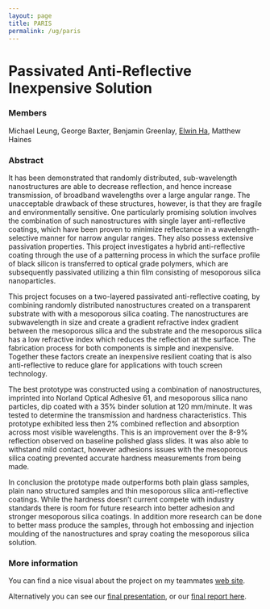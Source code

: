 ```yaml
---
layout: page
title: PARIS
permalink: /ug/paris
---
```


# Passivated Anti-Reflective Inexpensive Solution


### Members
Michael Leung, George Baxter, Benjamin Greenlay, [Elwin Ha](http://www.elwinha.com/), Matthew Haines

### Abstract
It has been demonstrated that randomly distributed, sub-wavelength nanostructures are able to decrease reflection, and hence increase transmission, of broadband wavelengths over a large angular range. The unacceptable drawback of these structures, however, is that they are fragile and environmentally sensitive. One particularly promising solution involves the combination of such nanostructures with single layer anti-reflective coatings, which have been proven to minimize reflectance in a wavelength-selective manner for narrow angular ranges. They also possess extensive passivation properties. This project investigates a hybrid anti-reflective coating through the use of a patterning process in which the surface profile of black silicon is transferred to optical grade polymers, which are subsequently passivated utilizing a thin film consisting of mesoporous silica nanoparticles.

This project focuses on a two-layered passivated anti-reflective coating, by combining randomly distributed nanostructures created on a transparent substrate with with a mesoporous silica coating. The nanostructures are subwavelength in size and create a gradient refractive index gradient between the mesoporous silica and the substrate and the mesoporous silica has a low refractive index which reduces the reflection at the surface. The fabrication process for both components is simple and inexpensive. Together these factors create an inexpensive resilient coating that is also anti-reflective to reduce glare for applications with touch screen technology.

The best prototype was constructed using a combination of nanostructures, imprinted into Norland Optical Adhesive 61, and mesoporous silica nano particles, dip coated with a 35% binder solution at 120 mm/minute. It was tested to determine the transmission and hardness characteristics. This prototype exhibited less then 2% combined reflection and absorption across most visible wavelengths. This is an improvement over the 8-9% reflection observed on baseline polished glass slides. It was also able to withstand mild contact, however adhesions issues with the mesoporous silica coating prevented accurate hardness measurements from being made.

In conclusion the prototype made outperforms both plain glass samples, plain nano structured samples and thin mesoporous silica anti-reflective coatings. While the hardness doesn’t current compete with industry standards there is room for future research into better adhesion and stronger mesoporous silica coatings. In addition more research can be done to better mass produce the samples, through hot embossing and injection moulding of the nanostructures and spray coating the mesoporous silica solution.

### More information
You can find a nice visual about the project on my teammates [web site](http://elwinha.com/).

Alternatively you can see our [final presentation](/reports/FYDP_Presentation.pdf), or our [final report here](/reports/FYDP_Report.pdf).
